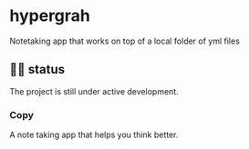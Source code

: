# hypergrah
Notetaking app that works on top of a local folder of yml files

## 👨‍💻 status
The project is still under active development.

### Copy
A note taking app that helps you think better.
